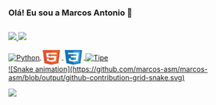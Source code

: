 ### Olá! Eu sou a Marcos Antonio 👋


##
<div>
  <a href="https://github.com/MarcosAntoniox33">
  <img height="180em" src="https://github-readme-stats.vercel.app/api?username=marcos-asm&show_icons=true&theme=dark&include_all_commits=true&count_private=true"/>
  <img height="180em" src="https://github-readme-stats.vercel.app/api/top-langs/?username=marcos-asm&layout=compact&langs_count=7&theme=dark"/>
</div>
  
<div style="display: inline_block"><br>
  <img align="center" alt="Python" height="30" width="40" src="https://cdn.jsdelivr.net/gh/devicons/devicon/icons/python/python-original-wordmark.svg" />
  <img align="center" alt="HTML" height="30" width="40" src="https://raw.githubusercontent.com/devicons/devicon/master/icons/html5/html5-original.svg">
  <img align="center" alt="CSS" height="30" width="40" src="https://raw.githubusercontent.com/devicons/devicon/master/icons/css3/css3-original.svg">
 
          
  <img align="center" alt="Tipe" height="30" width="40" src="https://cdn.jsdelivr.net/gh/devicons/devicon/icons/typescript/typescript-original.svg" />
          
</div>
 
<div> 
  ![Snake animation](https://github.com/marcos-asm/marcos-asm/blob/output/github-contribution-grid-snake.svg)

  <a href= "https://www.linkedin.com/in/marcos-antonio-santos-martins/" target="_blank"><img src="https://img.shields.io/badge/-LinkedIn-%230077B5?style=for-the-badge&logo=linkedin&logoColor=white" target="_blank"></a> 
 

